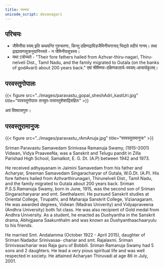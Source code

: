 ```yaml
---
title: परम्परा
unicode_script: devanagari
---
```


## परिचयः
- जैमिनीया वयम् इति कथयन्ति गुरुचरणाः, किन्तु दक्षिणद्राविडजैमिनीयगानाद् भिद्यते तदीयं गानम्। तथा द्राह्यायणसूत्रानुयानिनस्ते - न जैमिनीयसूत्रस्य।
- यथा ऽत्रोच्यते - "Their fore fathers hailed from Azhvar-thiru-nagari, Thiru-nelveli Dist., Tamil Nadu, and the family migrated to Gutala (on the banks of godAvarI) about 200 years back." एषां श्रीवैष्णव-दक्षिणकलार्य-स्वयम्-आचार्यकुलम्। 


## परवस्तुगोपालः
{{< figure src="../images/paravastu_gopal_sheshAdri_kastUri.jpg" title="परवस्तुगोपालः तत्सुत-परवस्तुशेशाद्रिसहितः" >}}

अयं विश्वासगुरुः। 

## परवस्तुरामानुजः

{{< figure src="../images/paravastu_rAmAnuja.jpg" title="परवस्तुरामानुजः" >}}


Sriman Paravastu Samavedam Srinivasa Ramanuja Swamy, (1915–2001) Vidwan, Vidya PraaveeNa, was a Sanskrit and Telugu pandit in Zilla Parishad High School, Samalkot, E. G. Dt. (A.P) between 1942 and 1973.

He received adhyayanam in Jaimini Samavedam from his father and Acharyar, Sreeman Samavedam Singaracharyar of Gutala, W.G.Dt. (A.P). His fore fathers hailed from Azhvarthirunagari, Thirunelveli Dist., Tamil Nadu, and the family migrated to Gutala about 200 years back. Sriman P.S.S.Ramanuja Swamy, born in June, 1915, was the second son of Sriman Singaracharyarar and smt. Seethalaxmi. He pursued Sanskrit studies at Oriental College, Tirupathi, and Maharaja Sanskrit College, Vizianagaram. He was awarded degrees, Vidwan (Madras Univerity) and Vidyapraveena (Andhra University) both 1st class. He was also recipient of Gold medal from Andhra University. As a student, he enacted as Dushyantha in the Sanskrit drama, Abhigjaana Saakunthalm and was known as Dushyanthaachaaryulu to his friends.

He married Smt. Andalamma (October 1922 - April 2015), daughter of Sriman Nadadur Srinivasaa- chariar and smt. Rajalaxmi. Sriman Srinivasachariar was Raja guru of Bobbili. Sriman Ramanuja Swamy had 5 sons and 2 daughters. He lead a very pious spiritual life and was well respected in society. He attained Acharyan Thiruvadi at age 86 in July, 2001.
